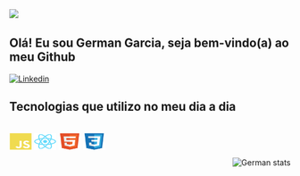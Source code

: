 
 <img src="https://cdn.discordapp.com/attachments/1062147783844450404/1096490312953774141/1638449054818_1_1.png" />
          
## Olá! Eu sou German Garcia, seja bem-vindo(a) ao meu Github

[![Linkedin](https://img.shields.io/badge/LinkedIn-0077B5?style=for-the-badge&logo=linkedin&logoColor=white)](https://www.linkedin.com/in/germangarcia013/)

## Tecnologias que utilizo no meu dia a dia 

<div style="display: inline_block"><br>
  <img align="center" alt="Js" height="30" width="40" src="https://raw.githubusercontent.com/devicons/devicon/master/icons/javascript/javascript-plain.svg">
  <img align="center" alt="React" height="30" width="40" src="https://raw.githubusercontent.com/devicons/devicon/master/icons/react/react-original.svg">
  <img align="center" alt="HTML" height="30" width="40" src="https://raw.githubusercontent.com/devicons/devicon/master/icons/html5/html5-original.svg">
  <img align="center" alt="CSS" height="30" width="40" src="https://raw.githubusercontent.com/devicons/devicon/master/icons/css3/css3-original.svg">
</div>
<div align="right">

![German stats](https://github-readme-stats.vercel.app/api?username=germangarcia013&show_icons=true&theme=radical)

</div>
